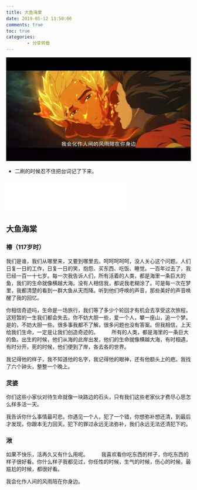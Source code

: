 ```yaml
---
title: 大鱼海棠
date: 2019-05-12 13:50:00
comments: true
toc: true
categories:
        - 分享转载
---
```

  ![](/uploads/201905/qiu.jpg)
* 二刷的时候忍不住把台词记了下来。
   <!--more-->

<iframe frameborder="no" border="0" marginwidth="0" marginheight="0" width=330 height=86 src="//music.163.com/outchain/player?type=2&id=420513838&auto=1&height=66"></iframe>

## 大鱼海棠
### 椿（117岁时）

我们是谁，我们从哪里来，又要到哪里去。呵呵呵呵呵，没人关心这个问题。人们日复一日的工作，日复一日的笑，抱怨、买东西、吃饭、睡觉。一百年过去了，我已经一百一十七岁。每一次我告诉人们，所有活着的人类，都是海里一条巨大的鱼，我们的生命就像横越大海。没有人相信我，都说我老糊涂了。可是每一次在梦里，我都清楚的看到一群大鱼从天而降。听到他们呼唤的声音，那些美好的声音唤醒了我的回忆。

你相信奇迹吗，生命是一场旅行，我们等了多少个轮回才有机会去享受这次旅程。这短暂的一生我们都会失去。你不妨大胆一些，爱一个人，攀一座山，追一个梦。是的，不妨大胆一些。很多事我都不了解，很多问题也没有答案。但我相信，上天给我们生命，一定是让我们创造奇迹的。
　　
所有的人类，都是海里的一条巨大的鱼。出生的时候，他们从海的此岸出发，他们的生命就像横越大海，有时相遇，有时分开。死的时候，他们便到了岸，各去各的世界。

我记得他的样子，我不知道他的名字，我记得他的眼神，还有他额头上的疤。我找了六个钟头，整整一个晚上。
　　
　　
### 灵婆

你们这些小家伙对待生命就像一块路边的石头，只有我们这些老家伙才费尽心思怎么样多活一天。

我告诉你什么事情最可悲。你遇见一个人，犯了一个错，你想弥补想还清，到最后才发现，你跟本无力回天。犯下的罪过永远无法弥补，我们永远无法还清犯下的。


### 湫

如果不快乐，活再久又有什么用呢。
　　
我喜欢看你吃东西的样子，你吃东西的样子很好看。你什么样子我都见过，你任性的时候，生气的时候，伤心的时候，最尴尬的时候，都很好看。

我会化作人间的风雨陪在你身边。
